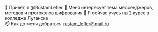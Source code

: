 👋 Привет, я @RustamLefler 
👀 Меня интересует тема мессенджеров, методов и протоколов шифрования 
🌱 Я сейчас учусь на 2 курсе в колледже Луганска  
📫 Как до меня добраться rustam_lefler@mail.ru 

<!---
RustamLefler/RustamLefler is a ✨ special ✨ repository because its `README.md` (this file) appears on your GitHub profile.
You can click the Preview link to take a look at your changes.
--->
